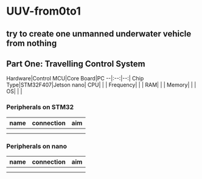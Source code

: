 # UUV-from0to1
try to create one unmanned underwater vehicle from nothing
----
## Part One: Travelling Control System
Hardware|Control MCU|Core Board|PC
--|:--:|--:|
Chip Type|STM32F407|Jetson nano|
CPU| | |
Frequency| | |
RAM| | |
Memory| | |
OS| | |
### Peripherals on STM32
name|connection|aim|
--|:--:|--:
  | |
  | |
 ### Peripherals on nano
name|connection|aim|
--|:--:|--:
  | |
  | |
